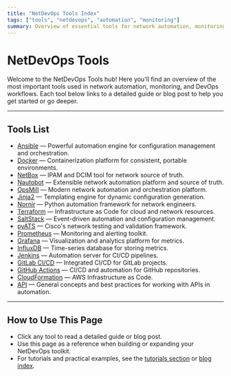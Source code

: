 ```yaml
---
title: "NetDevOps Tools Index"
tags: ["tools", "netdevops", "automation", "monitoring"]
summary: Overview of essential tools for network automation, monitoring, and DevOps, with links to detailed guides and blog posts.
---
```


# NetDevOps Tools

Welcome to the NetDevOps Tools hub! Here you'll find an overview of the most important tools used in network automation, monitoring, and DevOps workflows. Each tool below links to a detailed guide or blog post to help you get started or go deeper.

---

## Tools List

- [Ansible](/blog/ansible-introduction--getting-started.html) — Powerful automation engine for configuration management and orchestration.
- [Docker](/blog/docker.html) — Containerization platform for consistent, portable environments.
- [NetBox](/blog/netbox.html) — IPAM and DCIM tool for network source of truth.
- [Nautobot](/blog/nautobot.html) — Extensible network automation platform and source of truth.
- [OpsMill](/blog/opsmill.html) — Modern network automation and orchestration platform.
- [Jinja2](/blog/jinja2.html) — Templating engine for dynamic configuration generation.
- [Nornir](/blog/nornir-introduction--getting-started.html) — Python automation framework for network engineers.
- [Terraform](/blog/terraform-introduction--getting-started.html) — Infrastructure as Code for cloud and network resources.
- [SaltStack](/blog/saltstack-introduction--getting-started.html) — Event-driven automation and configuration management.
- [pyATS](/blog/pyats-introduction--getting-started.html) — Cisco's network testing and validation framework.
- [Prometheus](/blog/prometheus-introduction--getting-started.html) — Monitoring and alerting toolkit.
- [Grafana](/blog/grafana-introduction--getting-started.html) — Visualization and analytics platform for metrics.
- [InfluxDB](/blog/influxdb-introduction--getting-started.html) — Time-series database for storing metrics.
- [Jenkins](/blog/jenkins-introduction--getting-started.html) — Automation server for CI/CD pipelines.
- [GitLab CI/CD](/blog/gitlab-ci-cd-introduction--getting-started.html) — Integrated CI/CD for GitLab projects.
- [GitHub Actions](/blog/github-actions-introduction--getting-started.html) — CI/CD and automation for GitHub repositories.
- [CloudFormation](/blog/aws-cloudformation-introduction--getting-started.html) — AWS Infrastructure as Code.
- [API](/blog/apis-in-network-automation.html) — General concepts and best practices for working with APIs in automation.

---

## How to Use This Page

- Click any tool to read a detailed guide or blog post.
- Use this page as a reference when building or expanding your NetDevOps toolkit.
- For tutorials and practical examples, see the [tutorials section](/tutorials/) or [blog index](/blog/index/). 
